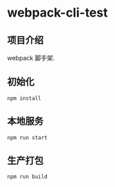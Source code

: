 # webpack-cli-test

## 项目介绍
   webpack 脚手架.


## 初始化
	npm install

## 本地服务
	npm run start

## 生产打包
 	npm run build 

 	


